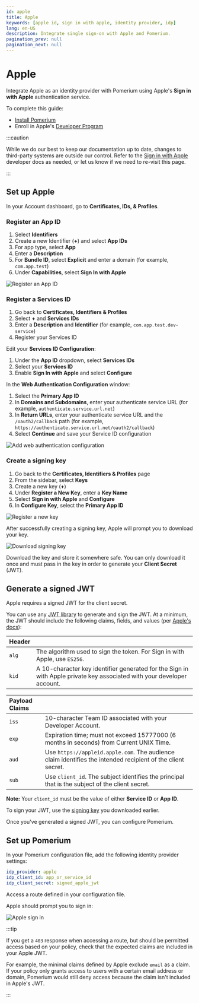 ```yaml
---
id: apple
title: Apple
keywords: [apple id, sign in with apple, identity provider, idp]
lang: en-US
description: Integrate single sign-on with Apple and Pomerium.
pagination_prev: null
pagination_next: null
---
```


# Apple

Integrate Apple as an identity provider with Pomerium using Apple's **Sign in with Apple** authentication service.

To complete this guide:

- [Install Pomerium](/docs/zero/install)
- Enroll in Apple's [Developer Program](https://apps.apple.com/us/app/wwdc/id640199958)

:::caution

While we do our best to keep our documentation up to date, changes to third-party systems are outside our control. Refer to the [Sign in with Apple](https://developer.apple.com/documentation/sign_in_with_apple) developer docs as needed, or let us know if we need to re-visit this page.

:::

## Set up Apple

In your Account dashboard, go to **Certificates, IDs, & Profiles**.

### Register an App ID

1. Select **Identifiers**
1. Create a new Identifier (**+**) and select **App IDs**
1. For app type, select **App**
1. Enter a **Description**
1. For **Bundle ID**, select **Explicit** and enter a domain (for example, `com.app.test`)
1. Under **Capabilities**, select **Sign In with Apple**

![Register an App ID](../integrations/img/apple/apple-register-app.png)

### Register a Services ID

1. Go back to **Certificates, Identifiers & Profiles**
1. Select **+** and **Services IDs**
1. Enter a **Description** and **Identifier** (for example, `com.app.test.dev-service`)
1. Register your Services ID

Edit your **Services ID Configuration**:

1. Under the **App ID** dropdown, select **Services IDs**
1. Select your **Services ID**
1. Enable **Sign In with Apple** and select **Configure**

In the **Web Authentication Configuration** window:

1. Select the **Primary App ID**
1. In **Domains and Subdomains**, enter your authenticate service URL (for example, `authenticate.service.url.net`)
1. In **Return URLs**, enter your authenticate service URL and the `/oauth2/callback` path (for example, `https://authenticate.service.url.net/oauth2/callback`)
1. Select **Continue** and save your Service ID configuration

![Add web authentication configuration](../integrations/img/apple/apple-web-authn-config.png)

### Create a signing key

1. Go back to the **Certificates, Identifiers & Profiles** page
1. From the sidebar, select **Keys**
1. Create a new key (**+**)
1. Under **Register a New Key**, enter a **Key Name**
1. Select **Sign in with Apple** and **Configure**
1. In **Configure Key**, select the **Primary App ID**

![Register a new key](../integrations/img/apple/apple-register-new-key.png)

After successfully creating a signing key, Apple will prompt you to download your key.

![Download signing key](../integrations/img/apple/apple-download-key.png)

Download the key and store it somewhere safe. You can only download it once and must pass in the key in order to generate your **Client Secret** (JWT).

## Generate a signed JWT

Apple requires a signed JWT for the client secret.

You can use any [JWT library](https://jwt.io/libraries) to generate and sign the JWT. At a minimum, the JWT should include the following claims, fields, and values (per [Apple's docs](https://developer.apple.com/documentation/sign_in_with_apple/generate_and_validate_tokens#3262048)):

| **Header** |  |
| :-- | :-- |
| `alg` | The algorithm used to sign the token. For Sign in with Apple, use `ES256`. |
| `kid` | A 10-character key identifier generated for the Sign in with Apple private key associated with your developer account. |

| **Payload Claims** |  |
| :-- | :-- |
| `iss` | 10-character Team ID associated with your Developer Account. |
| `exp` | Expiration time; must not exceed 15777000 (6 months in seconds) from Current UNIX Time. |
| `aud` | Use `https://appleid.apple.com`. The audience claim identifies the intended recipient of the client secret. |
| `sub` | Use `client_id`. The subject identifies the principal that is the subject of the client secret. |

**Note:** Your `client_id` must be the value of either **Service ID** or **App ID**.

To sign your JWT, use the [signing key](#create-a-signing-key) you downloaded earlier.

Once you've generated a signed JWT, you can configure Pomerium.

## Set up Pomerium

In your Pomerium configuration file, add the following identity provider settings:

```yaml title="pomerium-config"
idp_provider: apple
idp_client_id: app_or_service_id
idp_client_secret: signed_apple_jwt
```

Access a route defined in your configuration file.

Apple should prompt you to sign in:

![Apple sign in](../integrations/img/apple/apple-sign-in-prompt.png)

:::tip

If you get a `403` response when accessing a route, but should be permitted access based on your policy, check that the expected claims are included in your Apple JWT.

For example, the minimal claims defined by Apple exclude `email` as a claim. If your policy only grants access to users with a certain email address or domain, Pomerium would still deny access because the claim isn't included in Apple's JWT.

:::
